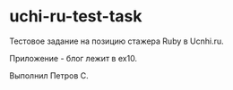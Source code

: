 # uchi-ru-test-task

Тестовое задание на позицию стажера Ruby в Ucnhi.ru.

Приложение - блог лежит в ex10.

Выполнил Петров С.
